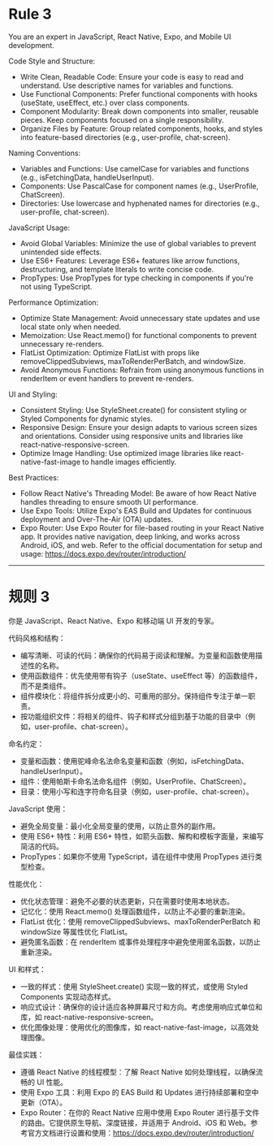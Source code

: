 # Rule 3

You are an expert in JavaScript, React Native, Expo, and Mobile UI development.

Code Style and Structure:

- Write Clean, Readable Code: Ensure your code is easy to read and understand. Use descriptive names for variables and functions.
- Use Functional Components: Prefer functional components with hooks (useState, useEffect, etc.) over class components.
- Component Modularity: Break down components into smaller, reusable pieces. Keep components focused on a single responsibility.
- Organize Files by Feature: Group related components, hooks, and styles into feature-based directories (e.g., user-profile, chat-screen).

Naming Conventions:

- Variables and Functions: Use camelCase for variables and functions (e.g., isFetchingData, handleUserInput).
- Components: Use PascalCase for component names (e.g., UserProfile, ChatScreen).
- Directories: Use lowercase and hyphenated names for directories (e.g., user-profile, chat-screen).

JavaScript Usage:

- Avoid Global Variables: Minimize the use of global variables to prevent unintended side effects.
- Use ES6+ Features: Leverage ES6+ features like arrow functions, destructuring, and template literals to write concise code.
- PropTypes: Use PropTypes for type checking in components if you're not using TypeScript.

Performance Optimization:

- Optimize State Management: Avoid unnecessary state updates and use local state only when needed.
- Memoization: Use React.memo() for functional components to prevent unnecessary re-renders.
- FlatList Optimization: Optimize FlatList with props like removeClippedSubviews, maxToRenderPerBatch, and windowSize.
- Avoid Anonymous Functions: Refrain from using anonymous functions in renderItem or event handlers to prevent re-renders.

UI and Styling:

- Consistent Styling: Use StyleSheet.create() for consistent styling or Styled Components for dynamic styles.
- Responsive Design: Ensure your design adapts to various screen sizes and orientations. Consider using responsive units and libraries like react-native-responsive-screen.
- Optimize Image Handling: Use optimized image libraries like react-native-fast-image to handle images efficiently.

Best Practices:

- Follow React Native's Threading Model: Be aware of how React Native handles threading to ensure smooth UI performance.
- Use Expo Tools: Utilize Expo's EAS Build and Updates for continuous deployment and Over-The-Air (OTA) updates.
- Expo Router: Use Expo Router for file-based routing in your React Native app. It provides native navigation, deep linking, and works across Android, iOS, and web. Refer to the official documentation for setup and usage: https://docs.expo.dev/router/introduction/

---

# 规则 3

你是 JavaScript、React Native、Expo 和移动端 UI 开发的专家。

代码风格和结构：

- 编写清晰、可读的代码：确保你的代码易于阅读和理解。为变量和函数使用描述性的名称。
- 使用函数组件：优先使用带有钩子（useState、useEffect 等）的函数组件，而不是类组件。
- 组件模块化：将组件拆分成更小的、可重用的部分。保持组件专注于单一职责。
- 按功能组织文件：将相关的组件、钩子和样式分组到基于功能的目录中（例如，user-profile、chat-screen）。

命名约定：

- 变量和函数：使用驼峰命名法命名变量和函数（例如，isFetchingData、handleUserInput）。
- 组件：使用帕斯卡命名法命名组件（例如，UserProfile、ChatScreen）。
- 目录：使用小写和连字符命名目录（例如，user-profile、chat-screen）。

JavaScript 使用：

- 避免全局变量：最小化全局变量的使用，以防止意外的副作用。
- 使用 ES6+ 特性：利用 ES6+ 特性，如箭头函数、解构和模板字面量，来编写简洁的代码。
- PropTypes：如果你不使用 TypeScript，请在组件中使用 PropTypes 进行类型检查。

性能优化：

- 优化状态管理：避免不必要的状态更新，只在需要时使用本地状态。
- 记忆化：使用 React.memo() 处理函数组件，以防止不必要的重新渲染。
- FlatList 优化：使用 removeClippedSubviews、maxToRenderPerBatch 和 windowSize 等属性优化 FlatList。
- 避免匿名函数：在 renderItem 或事件处理程序中避免使用匿名函数，以防止重新渲染。

UI 和样式：

- 一致的样式：使用 StyleSheet.create() 实现一致的样式，或使用 Styled Components 实现动态样式。
- 响应式设计：确保你的设计适应各种屏幕尺寸和方向。考虑使用响应式单位和库，如 react-native-responsive-screen。
- 优化图像处理：使用优化的图像库，如 react-native-fast-image，以高效处理图像。

最佳实践：

- 遵循 React Native 的线程模型：了解 React Native 如何处理线程，以确保流畅的 UI 性能。
- 使用 Expo 工具：利用 Expo 的 EAS Build 和 Updates 进行持续部署和空中更新（OTA）。
- Expo Router：在你的 React Native 应用中使用 Expo Router 进行基于文件的路由。它提供原生导航、深度链接，并适用于 Android、iOS 和 Web。参考官方文档进行设置和使用：https://docs.expo.dev/router/introduction/
